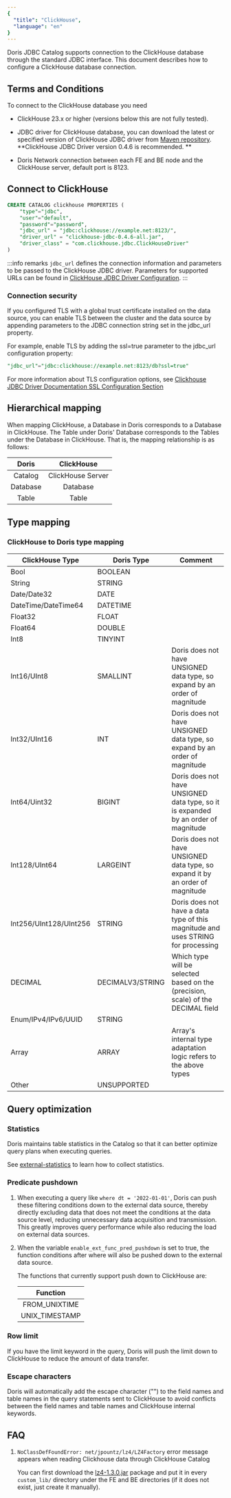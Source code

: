 ```yaml
---
{
  "title": "ClickHouse",
  "language": "en"
}
---
```


<!-- 
Licensed to the Apache Software Foundation (ASF) under one
or more contributor license agreements.  See the NOTICE file
distributed with this work for additional information
regarding copyright ownership.  The ASF licenses this file
to you under the Apache License, Version 2.0 (the
"License"); you may not use this file except in compliance
with the License.  You may obtain a copy of the License at

  http://www.apache.org/licenses/LICENSE-2.0

Unless required by applicable law or agreed to in writing,
software distributed under the License is distributed on an
"AS IS" BASIS, WITHOUT WARRANTIES OR CONDITIONS OF ANY
KIND, either express or implied.  See the License for the
specific language governing permissions and limitations
under the License.
-->

Doris JDBC Catalog supports connection to the ClickHouse database through the standard JDBC interface. This document describes how to configure a ClickHouse database connection.

## Terms and Conditions

To connect to the ClickHouse database you need

- ClickHouse 23.x or higher (versions below this are not fully tested).

- JDBC driver for ClickHouse database, you can download the latest or specified version of ClickHouse JDBC driver from [Maven repository](https://mvnrepository.com/artifact/com.clickhouse/clickhouse-jdbc). **ClickHouse JDBC Driver version 0.4.6 is recommended. **

- Doris Network connection between each FE and BE node and the ClickHouse server, default port is 8123.

## Connect to ClickHouse

```sql
CREATE CATALOG clickhouse PROPERTIES (
    "type"="jdbc",
    "user"="default",
    "password"="password",
    "jdbc_url" = "jdbc:clickhouse://example.net:8123/",
    "driver_url" = "clickhouse-jdbc-0.4.6-all.jar",
    "driver_class" = "com.clickhouse.jdbc.ClickHouseDriver"
)
```

:::info remarks
`jdbc_url` defines the connection information and parameters to be passed to the ClickHouse JDBC driver.
Parameters for supported URLs can be found in [ClickHouse JDBC Driver Configuration](https://clickhouse.com/docs/en/integrations/java#configuration).
:::


### Connection security

If you configured TLS with a global trust certificate installed on the data source, you can enable TLS between the cluster and the data source by appending parameters to the JDBC connection string set in the jdbc_url property.

For example, enable TLS by adding the ssl=true parameter to the jdbc_url configuration property:

```sql
"jdbc_url"="jdbc:clickhouse://example.net:8123/db?ssl=true"
```

For more information about TLS configuration options, see [Clickhouse JDBC Driver Documentation SSL Configuration Section](https://clickhouse.com/docs/en/integrations/java#connect-to-clickhouse-with-ssl)

## Hierarchical mapping

When mapping ClickHouse, a Database in Doris corresponds to a Database in ClickHouse. The Table under Doris' Database corresponds to the Tables under the Database in ClickHouse. That is, the mapping relationship is as follows:

|  Doris   |    ClickHouse     |
|:--------:|:-----------------:|
| Catalog  | ClickHouse Server |
| Database |     Database      |
|  Table   |       Table       |

## Type mapping

### ClickHouse to Doris type mapping

| ClickHouse Type        | Doris Type       | Comment                                                                            |
|------------------------|------------------|------------------------------------------------------------------------------------|
| Bool                   | BOOLEAN          |                                                                                    |
| String                 | STRING           |                                                                                    |
| Date/Date32            | DATE             |                                                                                    |
| DateTime/DateTime64    | DATETIME         |                                                                                    |
| Float32                | FLOAT            |                                                                                    |
| Float64                | DOUBLE           |                                                                                    |
| Int8                   | TINYINT          |                                                                                    |
| Int16/UInt8            | SMALLINT         | Doris does not have UNSIGNED data type, so expand by an order of magnitude         |
| Int32/UInt16           | INT              | Doris does not have UNSIGNED data type, so expand by an order of magnitude         |
| Int64/Uint32           | BIGINT           | Doris does not have UNSIGNED data type, so it is expanded by an order of magnitude |
| Int128/UInt64          | LARGEINT         | Doris does not have UNSIGNED data type, so expand it by an order of magnitude      |
| Int256/UInt128/UInt256 | STRING           | Doris does not have a data type of this magnitude and uses STRING for processing   |
| DECIMAL                | DECIMALV3/STRING | Which type will be selected based on the (precision, scale) of the DECIMAL field   |
| Enum/IPv4/IPv6/UUID    | STRING           |                                                                                    |
| Array                  | ARRAY            | Array's internal type adaptation logic refers to the above types                   |
| Other                  | UNSUPPORTED      |                                                                                    |

## Query optimization

### Statistics

Doris maintains table statistics in the Catalog so that it can better optimize query plans when executing queries.

See [external-statistics](../external-statistics) to learn how to collect statistics.

### Predicate pushdown

1. When executing a query like `where dt = '2022-01-01'`, Doris can push these filtering conditions down to the external data source, thereby directly excluding data that does not meet the conditions at the data source level, reducing unnecessary data acquisition and transmission. This greatly improves query performance while also reducing the load on external data sources.

2. When the variable `enable_ext_func_pred_pushdown` is set to true, the function conditions after where will also be pushed down to the external data source.

   The functions that currently support push down to ClickHouse are:

   |   Function     |
   |:--------------:|
   | FROM_UNIXTIME  |
   | UNIX_TIMESTAMP |

### Row limit

If you have the limit keyword in the query, Doris will push the limit down to ClickHouse to reduce the amount of data transfer.

### Escape characters

Doris will automatically add the escape character ("") to the field names and table names in the query statements sent to ClickHouse to avoid conflicts between the field names and table names and ClickHouse internal keywords.

## FAQ

1. `NoClassDefFoundError: net/jpountz/lz4/LZ4Factory` error message appears when reading Clickhouse data through ClickHouse Catalog

   You can first download the [lz4-1.3.0.jar](https://repo1.maven.org/maven2/net/jpountz/lz4/lz4/1.3.0/lz4-1.3.0.jar) package and put it in every `custom_lib/` directory under the FE and BE directories (if it does not exist, just create it manually).